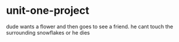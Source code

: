 # unit-one-project
dude wants a flower and then goes to see a friend. he cant touch the surrounding snowflakes or he dies

